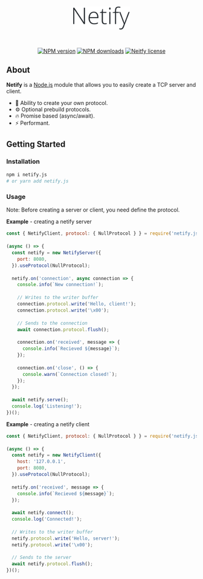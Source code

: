 <div align="center">
  <br />
  <p>
    <a href="#"><img src="https://raw.githubusercontent.com/Sxip/netify.js/master/assets/Netify.png" width="150" alt="Netify.js" /></a>
  </p>
  <br />
  <p>
    <a href="https://www.npmjs.com/package/netify.js"><img src="https://img.shields.io/npm/v/netify.js.svg?style=flat&color=brightgreen" alt="NPM version" /></a>
    <a href="https://www.npmjs.com/package/netify.js"><img src="https://img.shields.io/npm/dw/netify.js" alt="NPM downloads" /></a>
    <a href="#"><img src="https://img.shields.io/npm/l/netify.js" alt="Neitfy license" /></a>
  </p>
</div>

## About

<b>Netify</b> is a [Node.js](https://nodejs.org/) module that allows you to easily create a TCP server and client.

* 🔧 Ability to create your own protocol.
* ⚙️ Optional prebuild protocols.
* 🔥 Promise based (async/await).
* ⚡️ Performant.

## Getting Started

### Installation

```bash
npm i netify.js
# or yarn add netify.js
```

### Usage

Note: Before creating a server or client, you need define the protocol.

**Example** - creating a netify server

```js
const { NetifyClient, protocol: { NullProtocol } } = require('netify.js');

(async () => {
  const netify = new NetifyServer({
    port: 8080,
  }).useProtocol(NullProtocol);

  netify.on('connection', async connection => {
    console.info(`New connection!`);

    // Writes to the writer buffer
    connection.protocol.write('Hello, client!');
    connection.protocol.write('\x00');

    // Sends to the connection
    await connection.protocol.flush();

    connection.on('received', message => {
      console.info(`Recieved ${message}`);
    });

    connection.on('close', () => {
      console.warn(`Connection closed!`);
    });
  });

  await netify.serve();
  console.log('Listening!');
})();
```
**Example** - creating a netify client

```js
const { NetifyClient, protocol: { NullProtocol } } = require('netify.js');

(async () => {
  const netify = new NetifyClient({
    host: '127.0.0.1',
    port: 8080,
  }).useProtocol(NullProtocol);

  netify.on('received', message => {
    console.info(`Recieved ${message}`);
  });

  await netify.connect();
  console.log('Connected!');

  // Writes to the writer buffer
  netify.protocol.write('Hello, server!');
  netify.protocol.write('\x00');

  // Sends to the server
  await netify.protocol.flush();
})();
```

